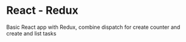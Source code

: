 # React - Redux

Basic React app with Redux, combine dispatch for create counter and create and list tasks
